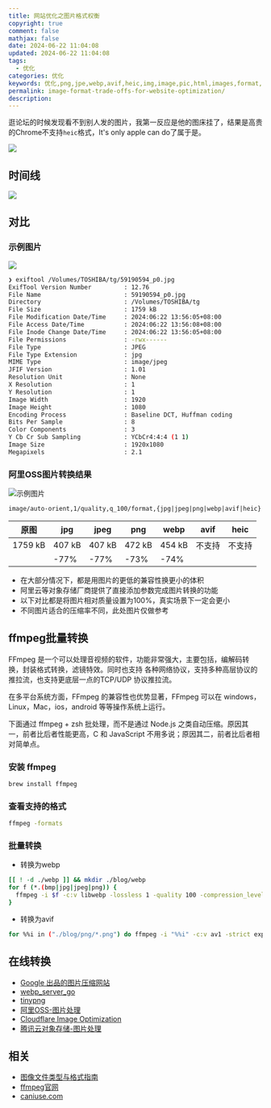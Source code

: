 ```yaml
---
title: 网站优化之图片格式权衡
copyright: true
comment: false
mathjax: false
date: 2024-06-22 11:04:08
updated: 2024-06-22 11:04:08
tags:
  - 优化
categories: 优化
keywords: 优化,png,jpe,webp,avif,heic,img,image,pic,html,images,format,optimization,website,picture
permalink: image-format-trade-offs-for-website-optimization/
description:
---
```

逛论坛的时候发现看不到别人发的图片，我第一反应是他的图床挂了，结果是高贵的Chrome不支持`heic`格式，It's only apple can do了属于是。

<!-- more -->

![](https://img.tucang.cc/api/image/show/531ee52a7c90758f589d3f4eba206d92)

## 时间线

![](https://img.tucang.cc/api/image/show/5ffa6d974e751dc3f65a4b23a26710b4)

## 对比

### 示例图片

![](https://img.tucang.cc/api/image/show/a29260d7943879af4279717b8c9a9ef3)

```bash
❯ exiftool /Volumes/TOSHIBA/tg/59190594_p0.jpg 
ExifTool Version Number         : 12.76
File Name                       : 59190594_p0.jpg
Directory                       : /Volumes/TOSHIBA/tg
File Size                       : 1759 kB
File Modification Date/Time     : 2024:06:22 13:56:05+08:00
File Access Date/Time           : 2024:06:22 13:56:08+08:00
File Inode Change Date/Time     : 2024:06:22 13:56:05+08:00
File Permissions                : -rwx------
File Type                       : JPEG
File Type Extension             : jpg
MIME Type                       : image/jpeg
JFIF Version                    : 1.01
Resolution Unit                 : None
X Resolution                    : 1
Y Resolution                    : 1
Image Width                     : 1920
Image Height                    : 1080
Encoding Process                : Baseline DCT, Huffman coding
Bits Per Sample                 : 8
Color Components                : 3
Y Cb Cr Sub Sampling            : YCbCr4:4:4 (1 1)
Image Size                      : 1920x1080
Megapixels                      : 2.1
```

### 阿里OSS图片转换结果

![示例图片](https://img.tucang.cc/api/image/show/16e064e3fdd0a826db3f63b222fdf5ab)

```txt
image/auto-orient,1/quality,q_100/format,{jpg|jpeg|png|webp|avif|heic}
```

| 原图      | jpg    | jpeg   | png    | webp   | avif | heic |
| ------- | ------ | ------ | ------ | ------ | ---- | ---- |
| 1759 kB | 407 kB | 407 kB | 472 kB | 454 kB | 不支持  | 不支持  |
|         | -77%   | -77%   | -73%   | -74%   |      |      |

- 在大部分情况下，都是用图片的更低的兼容性换更小的体积
- 阿里云等对象存储厂商提供了直接添加参数完成图片转换的功能
- 以下对比都是将图片相对质量设置为100%，真实场景下一定会更小
- 不同图片适合的压缩率不同，此处图片仅做参考

## ffmpeg批量转换

FFmpeg 是一个可以处理音视频的软件，功能非常强大，主要包括，编解码转换，封装格式转换，滤镜特效。同时也支持 各种网络协议，支持多种高层协议的推拉流，也支持更底层一点的TCP/UDP 协议推拉流。

在多平台系统方面，FFmpeg 的兼容性也优势显著，FFmpeg 可以在 windows，Linux，Mac，ios，android 等等操作系统上运行。

下面通过 ffmpeg + zsh 批处理，而不是通过 Node.js 之类自动压缩。原因其一，前者比后者性能更高，C 和 JavaScript 不用多说；原因其二，前者比后者相对简单点。

### 安装 ffmpeg

```bash
brew install ffmpeg
```

### 查看支持的格式

```bash
ffmpeg -formats
```

### 批量转换

- 转换为webp

```bash
[[ ! -d ./webp ]] && mkdir ./blog/webp
for f (*.(bmp|jpg|jpeg|png)) {
  ffmpeg -i $f -c:v libwebp -lossless 1 -quality 100 -compression_level 6 ./blog/webp/${f%.*}.webp
}
```

- 转换为avif

```bash
for %%i in ("./blog/png/*.png") do ffmpeg -i "%%i" -c:v av1 -strict experimental -b:v 0 -crf 30 "./blog/avif/%%~ni.avif"
```

## 在线转换

- [Google 出品的图片压缩网站](https://squoosh.app/)
- [webp_server_go](https://github.com/webp-sh/webp_server_go)
- [tinypng](https://tinypng.com/)
- [阿里OSS-图片处理](https://help.aliyun.com/zh/oss/user-guide/overview-17)
- [Cloudflare Image Optimization](https://developers.cloudflare.com/images/)
- [腾讯云对象存储-图片处理](https://cloud.tencent.com/document/product/436/42214)

## 相关

- [图像文件类型与格式指南](https://developer.mozilla.org/zh-CN/docs/Web/Media/Formats/Image_types)
- [ffmpeg官网](https://www.ffmpeg.org/download.html)
- [caniuse.com](https://caniuse.com/)
